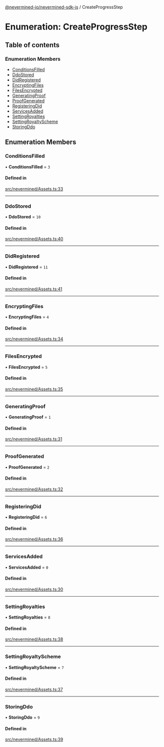 [@nevermined-io/nevermined-sdk-js](../code-reference.md) / CreateProgressStep

# Enumeration: CreateProgressStep

## Table of contents

### Enumeration Members

- [ConditionsFilled](CreateProgressStep.md#conditionsfilled)
- [DdoStored](CreateProgressStep.md#ddostored)
- [DidRegistered](CreateProgressStep.md#didregistered)
- [EncryptingFiles](CreateProgressStep.md#encryptingfiles)
- [FilesEncrypted](CreateProgressStep.md#filesencrypted)
- [GeneratingProof](CreateProgressStep.md#generatingproof)
- [ProofGenerated](CreateProgressStep.md#proofgenerated)
- [RegisteringDid](CreateProgressStep.md#registeringdid)
- [ServicesAdded](CreateProgressStep.md#servicesadded)
- [SettingRoyalties](CreateProgressStep.md#settingroyalties)
- [SettingRoyaltyScheme](CreateProgressStep.md#settingroyaltyscheme)
- [StoringDdo](CreateProgressStep.md#storingddo)

## Enumeration Members

### ConditionsFilled

• **ConditionsFilled** = ``3``

#### Defined in

[src/nevermined/Assets.ts:33](https://github.com/nevermined-io/sdk-js/blob/04d2962/src/nevermined/Assets.ts#L33)

___

### DdoStored

• **DdoStored** = ``10``

#### Defined in

[src/nevermined/Assets.ts:40](https://github.com/nevermined-io/sdk-js/blob/04d2962/src/nevermined/Assets.ts#L40)

___

### DidRegistered

• **DidRegistered** = ``11``

#### Defined in

[src/nevermined/Assets.ts:41](https://github.com/nevermined-io/sdk-js/blob/04d2962/src/nevermined/Assets.ts#L41)

___

### EncryptingFiles

• **EncryptingFiles** = ``4``

#### Defined in

[src/nevermined/Assets.ts:34](https://github.com/nevermined-io/sdk-js/blob/04d2962/src/nevermined/Assets.ts#L34)

___

### FilesEncrypted

• **FilesEncrypted** = ``5``

#### Defined in

[src/nevermined/Assets.ts:35](https://github.com/nevermined-io/sdk-js/blob/04d2962/src/nevermined/Assets.ts#L35)

___

### GeneratingProof

• **GeneratingProof** = ``1``

#### Defined in

[src/nevermined/Assets.ts:31](https://github.com/nevermined-io/sdk-js/blob/04d2962/src/nevermined/Assets.ts#L31)

___

### ProofGenerated

• **ProofGenerated** = ``2``

#### Defined in

[src/nevermined/Assets.ts:32](https://github.com/nevermined-io/sdk-js/blob/04d2962/src/nevermined/Assets.ts#L32)

___

### RegisteringDid

• **RegisteringDid** = ``6``

#### Defined in

[src/nevermined/Assets.ts:36](https://github.com/nevermined-io/sdk-js/blob/04d2962/src/nevermined/Assets.ts#L36)

___

### ServicesAdded

• **ServicesAdded** = ``0``

#### Defined in

[src/nevermined/Assets.ts:30](https://github.com/nevermined-io/sdk-js/blob/04d2962/src/nevermined/Assets.ts#L30)

___

### SettingRoyalties

• **SettingRoyalties** = ``8``

#### Defined in

[src/nevermined/Assets.ts:38](https://github.com/nevermined-io/sdk-js/blob/04d2962/src/nevermined/Assets.ts#L38)

___

### SettingRoyaltyScheme

• **SettingRoyaltyScheme** = ``7``

#### Defined in

[src/nevermined/Assets.ts:37](https://github.com/nevermined-io/sdk-js/blob/04d2962/src/nevermined/Assets.ts#L37)

___

### StoringDdo

• **StoringDdo** = ``9``

#### Defined in

[src/nevermined/Assets.ts:39](https://github.com/nevermined-io/sdk-js/blob/04d2962/src/nevermined/Assets.ts#L39)
